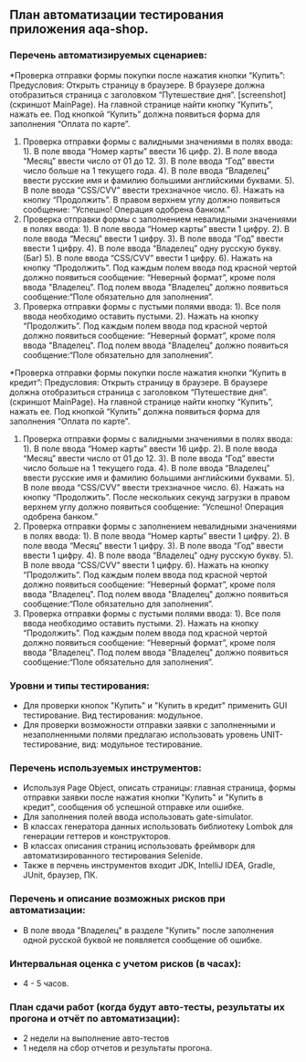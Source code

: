 ## План автоматизации тестирования приложения aqa-shop. 
### Перечень автоматизируемых сценариев:
*Проверка отправки формы покупки после нажатия кнопки “Купить”:
Предусловия:
Открыть страницу в браузере. В браузере должна отобразиться  страница с заголовком “Путешествие дня”.
 [screenshot](скриншот MainPage).
На главной странице найти кнопку “Купить”, нажать ее. Под кнопкой “Купить” должна появиться форма для заполнения “Оплата по карте”.
1. Проверка отправки формы с валидными значениями в полях ввода:
  1). В поле ввода “Номер карты” ввести 16 цифр.
  2). В поле ввода “Месяц” ввести число от 01 до 12.
  3). В поле ввода “Год” ввести число больше на 1 текущего года.
  4). В поле ввода “Владелец” ввести русские имя и фамилию большими английскими буквами.
  5). В поле ввода “CSS/CVV” ввести трехзначное число.
  6). Нажать на кнопку “Продолжить”. В правом верхнем углу должно появиться сообщение: “Успешно! Операция одобрена банком.”
2. Проверка отправки формы с заполнением невалидными значениями в полях ввода:
  1). В поле ввода “Номер карты” ввести 1 цифру.
  2). В поле ввода “Месяц” ввести 1 цифру.
  3). В поле ввода “Год” ввести ввести 1 цифру.
  4). В поле ввода “Владелец” одну русскую букву.(Баг)
  5). В поле ввода “CSS/CVV” ввести 1 цифру.
  6). Нажать на кнопку “Продолжить”. Под каждым полем ввода под красной чертой должно появиться сообщение: “Неверный формат”, кроме поля ввода "Владелец". Под полем ввода "Владелец" должно появиться сообщение:“Поле обязательно для заполнения”.
3. Проверка отправки формы с пустыми полями ввода:
  1). Все поля ввода необходимо оставить пустыми.
  2). Нажать на кнопку “Продолжить”. Под каждым полем ввода под красной чертой должно появиться сообщение: “Неверный формат”, кроме поля ввода "Владелец". Под полем ввода "Владелец" должно появиться сообщение:“Поле обязательно для заполнения”.

*Проверка отправки формы покупки после нажатия кнопки “Купить в кредит”:
Предусловия:
Открыть страницу в браузере. В браузере должна отобразиться  страница с заголовком “Путешествие дня”. (скриншот MainPage).
На главной странице найти кнопку “Купить”, нажать ее. Под кнопкой “Купить” должна появиться форма для заполнения “Оплата по карте”.
1. Проверка отправки формы с валидными значениями в полях ввода:
  1). В поле ввода “Номер карты” ввести 16 цифр.
  2). В поле ввода “Месяц” ввести число от 01 до 12.
  3). В поле ввода “Год” ввести число больше на 1 текущего года.
  4). В поле ввода “Владелец” ввести русские имя и фамилию большими английскими буквами.
  5). В поле ввода “CSS/CVV” ввести трехзначное число.
  6). Нажать на кнопку “Продолжить”. После нескольких секунд загрузки в правом верхнем углу должно появиться сообщение: “Успешно! Операция одобрена банком.”
2. Проверка отправки формы с заполнением невалидными значениями в полях ввода:
  1). В поле ввода “Номер карты” ввести 1 цифру.
  2). В поле ввода “Месяц” ввести 1 цифру.
  3). В поле ввода “Год” ввести ввести 1 цифру.
  4). В поле ввода “Владелец” одну русскую букву.
  5). В поле ввода “CSS/CVV” ввести 1 цифру.
  6). Нажать на кнопку “Продолжить”. Под каждым полем ввода под красной чертой должно появиться сообщение: “Неверный формат”, кроме поля ввода "Владелец". Под полем ввода "Владелец" должно появиться сообщение:“Поле обязательно для заполнения”.
3. Проверка отправки формы с пустыми полями ввода:
  1). Все поля ввода необходимо оставить пустыми.
  2). Нажать на кнопку “Продолжить”. Под каждым полем ввода под красной чертой должно появиться сообщение: “Неверный формат”, кроме поля ввода "Владелец". Под полем ввода "Владелец" должно появиться сообщение:“Поле обязательно для заполнения”.

### Уровни и типы тестирования: 
* Для проверки кнопок "Купить" и "Купить в кредит" применить GUI тестирование. Вид тестирования: модульное. 
* Для проверки возможности отправки заявки с заполненными и незаполненными полями предлагаю использовать уровень UNIT-тестирование, вид: модульное тестирование.

### Перечень используемых инструментов:
* Используя Page Object, описать страницы: главная страница, формы отправки заявки после нажатия кнопки "Купить" и "Купить в кредит", сообщения об успешной отправке или ошибке.
* Для заполнения полей ввода использовать gate-simulator.
* В классах генератора данных использовать библиотеку Lombok для генерации геттеров и конструкторов.
* В классах описания страниц использовать фреймворк для автоматизированного тестирования Selenide.
* Также в перчень инструментов входит JDK, IntelliJ IDEA, Gradle, JUnit, браузер, ПК.
  
### Перечень и описание возможных рисков при автоматизации:
* В поле ввода "Владелец" в разделе "Купить" после заполнения одной русской буквой не появляется сообщение об ошибке.

### Интервальная оценка с учетом рисков (в часах):
* 4 - 5 часов.

### План сдачи работ (когда будут авто-тесты, результаты их прогона и отчёт по автоматизации):
* 2 недели на выполнение авто-тестов
* 1 неделя на сбор отчетов и результаты прогона.

 

